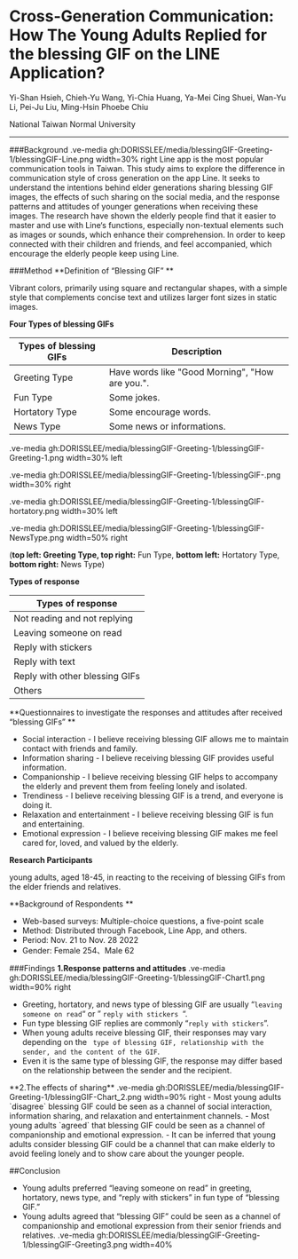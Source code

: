 # Cross-Generation Communication: How The Young Adults Replied for the blessing GIF on the LINE Application?

Yi-Shan Hsieh, Chieh-Yu Wang, Yi-Chia Huang, Ya-Mei Cing Shuei, Wan-Yu Li, Pei-Ju Liu, Ming-Hsin Phoebe Chiu

National Taiwan Normal University

---

###Background
.ve-media gh:DORISSLEE/media/blessingGIF-Greeting-1/blessingGIF-Line.png  width=30% right
Line app is the most popular communication tools in Taiwan. This study aims to explore the difference in communication style of cross generation on the app Line. It seeks to understand the intentions behind elder generations sharing blessing GIF images, the effects of such sharing on the social media, and the response patterns and attitudes of younger generations when receiving these images.
The research have shown the elderly people find that it easier to master and use with Line‘s functions, especially non-textual elements such as images or sounds, which enhance their comprehension. In order to keep connected with their children and friends, and feel accompanied, which encourage the elderly people keep using Line.

###Method
**Definition of “Blessing GIF” **

Vibrant colors, primarily using square and rectangular shapes, with a simple style that complements concise text and utilizes larger font sizes in static images.


**Four Types of  blessing GIFs**

| Types of  blessing GIFs    | Description|
| ----------- | ----------- |
| Greeting Type | Have words like "Good Morning", "How are you.".       | 
| Fun Type     | Some jokes.       |
| Hortatory Type     | Some encourage words.       |
| News Type  | Some news or informations.        |
  
.ve-media  gh:DORISSLEE/media/blessingGIF-Greeting-1/blessingGIF-Greeting-1.png width=30%  left 

.ve-media  gh:DORISSLEE/media/blessingGIF-Greeting-1/blessingGIF-.png  width=30% right

.ve-media  gh:DORISSLEE/media/blessingGIF-Greeting-1/blessingGIF-hortatory.png width=30%  left

.ve-media  gh:DORISSLEE/media/blessingGIF-Greeting-1/blessingGIF-NewsType.png width=50%  right

(**top left: **Greeting Type,** top right:** Fun Type, **bottom left:** Hortatory Type, **bottom right:** News Type)


**Types of response**

| Types of  response   |
| ----------- | 
| Not reading and not replying    | 
| Leaving someone on read     |
| Reply with stickers     | 
| Reply with text     | 
|  Reply with other blessing GIFs     | 
| Others     | 
 

**Questionnaires to investigate the responses and attitudes after received “blessing GIFs” **
- Social interaction - I believe receiving blessing GIF allows me to maintain contact with friends and family.
- Information sharing - I believe receiving blessing GIF provides useful information.
- Companionship - I believe receiving blessing GIF helps to accompany the elderly and prevent them from feeling lonely and isolated.
- Trendiness - I believe receiving blessing GIF is a trend, and everyone is doing it.
- Relaxation and entertainment - I believe receiving blessing GIF is fun and entertaining.
- Emotional expression - I believe receiving blessing GIF makes me feel cared for, loved, and valued by the elderly.



**Research Participants**

young adults, aged 18-45, in reacting to the receiving of blessing GIFs from the elder friends and relatives.

**Background of Respondents **

- Web-based surveys: Multiple-choice questions, a five-point scale
- Method: Distributed through Facebook, Line App, and others.
- Period: Nov. 21 to Nov. 28 2022
- Gender: Female 254、Male 62



###Findings
**1.Response patterns and attitudes**
.ve-media gh:DORISSLEE/media/blessingGIF-Greeting-1/blessingGIF-Chart1.png  width=90% right
-  Greeting, hortatory, and news type of blessing GIF are usually “`leaving someone on read`“ or ” `reply with stickers `“.
-  Fun type blessing GIF replies are commonly  “`reply with stickers`”.
-  When young adults receive blessing GIF, their responses may vary depending on the ` type of blessing GIF, relationship with the sender, and the content of the GIF`.
-  Even it is the same type of blessing GIF, the response may differ based on the relationship between the sender and the recipient.
  
  
<p> </p> 
<p> </p> 
<p> </p> 
**2.The effects of sharing**
.ve-media gh:DORISSLEE/media/blessingGIF-Greeting-1/blessingGIF-Chart_2.png  width=90% right
-  Most young adults `disagree` blessing GIF could be seen as a channel of social interaction, information sharing, and relaxation and entertainment channels.
-  Most young adults `agreed` that blessing GIF could be seen as a channel of companionship and emotional expression.
-  It can be inferred that young adults consider blessing GIF could be a channel that can make elderly to avoid feeling lonely and to show care about the younger people.

##Conclusion
- Young adults preferred “leaving someone on read” in greeting, hortatory, news type, and “reply with stickers” in fun type of “blessing GIF.” 
- Young adults agreed that “blessing GIF” could be seen as a channel of companionship and emotional expression from their senior friends and relatives. 
.ve-media gh:DORISSLEE/media/blessingGIF-Greeting-1/blessingGIF-Greeting3.png  width=40% 




